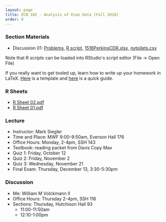 ```yaml
---
layout: page
title: ECN 102 - Analysis of Econ Data (Fall 2018)
order: 9
---
```



### Section Materials
* Discussion 01: [Problems](Discussion-01.pdf), [R script](discussion-01.R), [1516PerkinsCDR.xlsx](1516PerkinsCDR.xlsx), [nytoilets.csv](nytoilets.csv)

Note that R scripts can be loaded into RStudio's script editor (File -> Open File)

If you really want to get tooled up, learn how to write up your homework in LaTeX.
[Here](https://www.overleaf.com/read/ntswjnmttfjs) is a template and
[here](http://www.wimivo.com/misc/latex/) is a quick guide.

### R Sheets
* [R Sheet 02.pdf](Rsheet-02.pdf)
* [R Sheet 01.pdf](Rsheet-01.pdf)

### Lecture
* Instructor: Mark Siegler
* Time and Place: MWF 9:00-9:50am, Everson Hall 176
* Office Hours: Monday, 2-4pm, SSH 143
* Textbook: reading packet from Davis Copy Max
* Quiz 1: Friday, October 12
* Quiz 2: Friday, November 2
* Quiz 3: Wednesday, November 21
* Final Exam: Thursday, December 13, 3:30-5:30pm

### Discussion
* Me: William M Volckmann II
* Office Hours: Thursday 2-4pm, SSH 116
* Sections: Thursday, Hutchison Hall 93
  * 11:00-11:50am
  * 12:10-1:00pm
